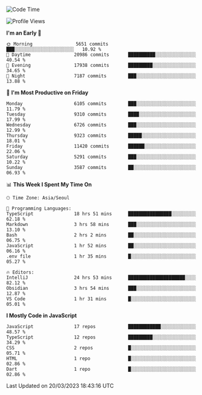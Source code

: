 <!--START_SECTION:waka-->
![Code Time](http://img.shields.io/badge/Code%20Time-4%2C566%20hrs%2024%20mins-blue)

![Profile Views](http://img.shields.io/badge/Profile%20Views-24-blue)

**I'm an Early 🐤** 

```text
🌞 Morning                5651 commits        ███░░░░░░░░░░░░░░░░░░░░░░   10.92 % 
🌆 Daytime                20986 commits       ██████████░░░░░░░░░░░░░░░   40.54 % 
🌃 Evening                17938 commits       █████████░░░░░░░░░░░░░░░░   34.65 % 
🌙 Night                  7187 commits        ███░░░░░░░░░░░░░░░░░░░░░░   13.88 % 
```
📅 **I'm Most Productive on Friday** 

```text
Monday                   6105 commits        ███░░░░░░░░░░░░░░░░░░░░░░   11.79 % 
Tuesday                  9310 commits        ████░░░░░░░░░░░░░░░░░░░░░   17.99 % 
Wednesday                6726 commits        ███░░░░░░░░░░░░░░░░░░░░░░   12.99 % 
Thursday                 9323 commits        █████░░░░░░░░░░░░░░░░░░░░   18.01 % 
Friday                   11420 commits       ██████░░░░░░░░░░░░░░░░░░░   22.06 % 
Saturday                 5291 commits        ███░░░░░░░░░░░░░░░░░░░░░░   10.22 % 
Sunday                   3587 commits        ██░░░░░░░░░░░░░░░░░░░░░░░   06.93 % 
```


📊 **This Week I Spent My Time On** 

```text
🕑︎ Time Zone: Asia/Seoul

💬 Programming Languages: 
TypeScript               18 hrs 51 mins      ████████████████░░░░░░░░░   62.18 % 
Markdown                 3 hrs 58 mins       ███░░░░░░░░░░░░░░░░░░░░░░   13.10 % 
Bash                     2 hrs 2 mins        ██░░░░░░░░░░░░░░░░░░░░░░░   06.75 % 
JavaScript               1 hr 52 mins        ██░░░░░░░░░░░░░░░░░░░░░░░   06.16 % 
.env file                1 hr 35 mins        █░░░░░░░░░░░░░░░░░░░░░░░░   05.27 % 

🔥 Editors: 
IntelliJ                 24 hrs 53 mins      █████████████████████░░░░   82.12 % 
Obsidian                 3 hrs 54 mins       ███░░░░░░░░░░░░░░░░░░░░░░   12.87 % 
VS Code                  1 hr 31 mins        █░░░░░░░░░░░░░░░░░░░░░░░░   05.01 % 
```

**I Mostly Code in JavaScript** 

```text
JavaScript               17 repos            ████████████░░░░░░░░░░░░░   48.57 % 
TypeScript               12 repos            █████████░░░░░░░░░░░░░░░░   34.29 % 
CSS                      2 repos             █░░░░░░░░░░░░░░░░░░░░░░░░   05.71 % 
HTML                     1 repo              █░░░░░░░░░░░░░░░░░░░░░░░░   02.86 % 
Dart                     1 repo              █░░░░░░░░░░░░░░░░░░░░░░░░   02.86 % 
```




 Last Updated on 20/03/2023 18:43:16 UTC
<!--END_SECTION:waka-->
